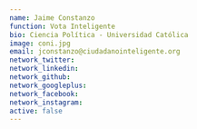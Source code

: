 ```yaml
---
name: Jaime Constanzo
function: Vota Inteligente
bio: Ciencia Política - Universidad Católica
image: coni.jpg
email: jconstanzo@ciudadanointeligente.org
network_twitter:
network_linkedin:
network_github:
network_googleplus:
network_facebook:
network_instagram:
active: false
---
```

